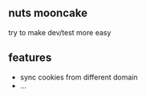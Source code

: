 ## nuts mooncake

try to make dev/test more easy

## features

+ sync cookies from different domain
+ ...